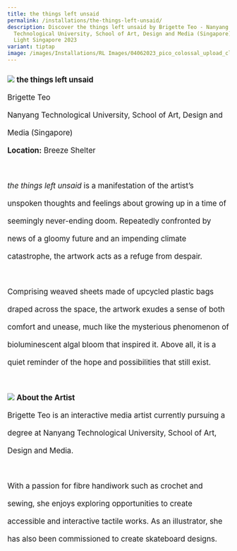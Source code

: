 ```yaml
---
title: the things left unsaid
permalink: /installations/the-things-left-unsaid/
description: Discover the things left unsaid by Brigette Teo - Nanyang
  Technological University, School of Art, Design and Media (Singapore) - i
  Light Singapore 2023
variant: tiptap
image: /images/Installations/RL Images/04062023_pico_colossal_upload_clean_503-min.jpg
---
```

<p style="font-size:17px;line-height:40px"> 
<img src="/images/Installations/RL%20Images/04062023_pico_colossal_upload_clean_503-min.jpg">
<b>the things left unsaid</b><br>
Brigette Teo<br>
Nanyang Technological University, School of Art, Design and Media (Singapore)<br>
<b>Location:</b> Breeze Shelter
<br><br>
<i>the things left unsaid</i> is a manifestation of the artist’s unspoken thoughts and feelings about growing up in a time of seemingly never-ending doom. Repeatedly confronted by news of a gloomy future and an impending climate catastrophe, the artwork acts as a refuge from despair.&nbsp;&nbsp;
<br><br>
Comprising weaved sheets made of upcycled plastic bags draped across the space, the artwork exudes a sense of both comfort and unease, much like the mysterious phenomenon of bioluminescent algal bloom that inspired it. Above all, it is a quiet reminder of the hope and possibilities that still exist.
<br><br>
<img src="/images/Installations/2nd%20release/brigette_profile_portrait_ilsg23%20-%20brigette%20teo.jpg">
<b>About the Artist</b><br>
Brigette Teo is an interactive media artist currently pursuing a degree at Nanyang Technological University, School of Art, Design and Media.
<br><br>
With a passion for fibre handiwork such as crochet and sewing, she enjoys exploring opportunities to create accessible and interactive tactile works. As an illustrator, she has also been commissioned to create skateboard designs.</p>